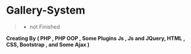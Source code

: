 # Gallery-System
>- not Finished

**Creating By
 ( PHP , PHP OOP , Some Plugins Js , Js and JQuery, HTML , CSS, Bootstrap , and Some Ajax )**


